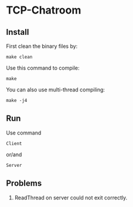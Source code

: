 # TCP-Chatroom

## Install

First clean the binary files by:

    make clean

Use this command to compile:

    make

You can also use multi-thread compiling:

    make -j4

## Run
Use command

    Client

or/and

    Server

## Problems

1. ReadThread on server could not exit correctly.
